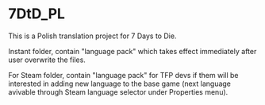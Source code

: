 # 7DtD_PL

This is a Polish translation project for 7 Days to Die.

Instant folder, contain "language pack" which takes effect immediately after user overwrite the files.

For Steam folder, contain "language pack" for TFP devs if them will be interested in adding new language to the base game (next language avivable through Steam language selector under Properties menu).
